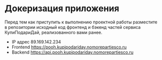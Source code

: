 # Докеризация приложения

Перед тем как приступить к выполнению проектной работы разместите в репозитории исходный код фронтенд и бэкенд частей сервиса КупиПодариДай, реализованного вами ранее. 

- IP адрес 89.169.142.234
- Frontend https://pooh.kupipodariday.nomorepartiesco.ru
- Backend https://api.pooh.kupipodariday.nomorepartiesco.ru